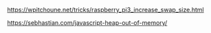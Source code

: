 https://wpitchoune.net/tricks/raspberry_pi3_increase_swap_size.html

https://sebhastian.com/javascript-heap-out-of-memory/
